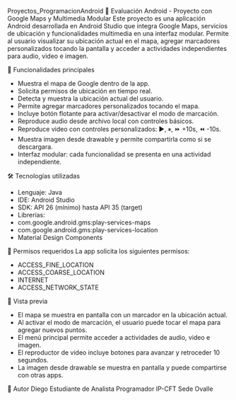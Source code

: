 Proyectos_ProgramacionAndroid
📍 Evaluación Android - Proyecto con Google Maps y Multimedia Modular
Este proyecto es una aplicación Android desarrollada en Android Studio que integra Google Maps, servicios de ubicación y funcionalidades multimedia en una interfaz modular. Permite al usuario visualizar su ubicación actual en el mapa, agregar marcadores personalizados tocando la pantalla y acceder a actividades independientes para audio, video e imagen.

🚀 Funcionalidades principales
- Muestra el mapa de Google dentro de la app.
- Solicita permisos de ubicación en tiempo real.
- Detecta y muestra la ubicación actual del usuario.
- Permite agregar marcadores personalizados tocando el mapa.
- Incluye botón flotante para activar/desactivar el modo de marcación.
- Reproduce audio desde archivo local con controles básicos.
- Reproduce video con controles personalizados: ▶, ⏸, ⏩ +10s, ⏪ -10s.
- Muestra imagen desde drawable y permite compartirla como si se descargara.
- Interfaz modular: cada funcionalidad se presenta en una actividad independiente.

🛠️ Tecnologías utilizadas
- Lenguaje: Java
- IDE: Android Studio
- SDK: API 26 (mínimo) hasta API 35 (target)
- Librerías:
- com.google.android.gms:play-services-maps
- com.google.android.gms:play-services-location
- Material Design Components

🔐 Permisos requeridos
La app solicita los siguientes permisos:
- ACCESS_FINE_LOCATION
- ACCESS_COARSE_LOCATION
- INTERNET
- ACCESS_NETWORK_STATE

📸 Vista previa
- El mapa se muestra en pantalla con un marcador en la ubicación actual.
- Al activar el modo de marcación, el usuario puede tocar el mapa para agregar nuevos puntos.
- El menú principal permite acceder a actividades de audio, video e imagen.
- El reproductor de video incluye botones para avanzar y retroceder 10 segundos.
- La imagen desde drawable se muestra en pantalla y puede compartirse con otras apps.

📌 Autor
Diego
Estudiante de Analista Programador
IP-CFT Sede Ovalle
